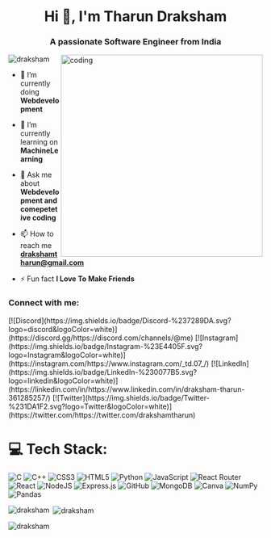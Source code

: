 <h1 align="center">Hi 👋, I'm Tharun Draksham</h1>
<h3 align="center">A passionate Software Engineer from India</h3>
<img align="right" alt="coding" width="400" src="https://camo.githubusercontent.com/cae12fddd9d6982901d82580bdf321d81fb299141098ca1c2d4891870827bf17/68747470733a2f2f6d69726f2e6d656469756d2e636f6d2f6d61782f313336302f302a37513379765349765f7430696f4a2d5a2e676966">

<p align="left"> <img src="https://komarev.com/ghpvc/?username=draksham&label=Profile%20views&color=0e75b6&style=flat" alt="draksham" /> </p>

- 🔭 I’m currently doing **Webdevelopment**

- 🌱 I’m currently learning on **MachineLearning**

- 💬 Ask me about **Webdevelopment and comepetetive coding**

- 📫 How to reach me **drakshamtharun@gmail.com**

- ⚡ Fun fact **I Love To Make Friends**

<h3 align="left">Connect with me:</h3>
<p align="left">
[![Discord](https://img.shields.io/badge/Discord-%237289DA.svg?logo=discord&logoColor=white)](https://discord.gg/https://discord.com/channels/@me) [![Instagram](https://img.shields.io/badge/Instagram-%23E4405F.svg?logo=Instagram&logoColor=white)](https://instagram.com/https://www.instagram.com/_td.07_/) [![LinkedIn](https://img.shields.io/badge/LinkedIn-%230077B5.svg?logo=linkedin&logoColor=white)](https://linkedin.com/in/https://www.linkedin.com/in/draksham-tharun-361285257/) [![Twitter](https://img.shields.io/badge/Twitter-%231DA1F2.svg?logo=Twitter&logoColor=white)](https://twitter.com/https://twitter.com/drakshamtharun) 

</p>

# 💻 Tech Stack:
![C](https://img.shields.io/badge/c-%2300599C.svg?style=for-the-badge&logo=c&logoColor=white) ![C++](https://img.shields.io/badge/c++-%2300599C.svg?style=for-the-badge&logo=c%2B%2B&logoColor=white) ![CSS3](https://img.shields.io/badge/css3-%231572B6.svg?style=for-the-badge&logo=css3&logoColor=white) ![HTML5](https://img.shields.io/badge/html5-%23E34F26.svg?style=for-the-badge&logo=html5&logoColor=white) ![Python](https://img.shields.io/badge/python-3670A0?style=for-the-badge&logo=python&logoColor=ffdd54) ![JavaScript](https://img.shields.io/badge/javascript-%23323330.svg?style=for-the-badge&logo=javascript&logoColor=%23F7DF1E) ![React Router](https://img.shields.io/badge/React_Router-CA4245?style=for-the-badge&logo=react-router&logoColor=white) ![React](https://img.shields.io/badge/react-%2320232a.svg?style=for-the-badge&logo=react&logoColor=%2361DAFB) ![NodeJS](https://img.shields.io/badge/node.js-6DA55F?style=for-the-badge&logo=node.js&logoColor=white) ![Express.js](https://img.shields.io/badge/express.js-%23404d59.svg?style=for-the-badge&logo=express&logoColor=%2361DAFB) ![GitHub](https://img.shields.io/badge/GitHub-%23121011.svg?style=for-the-badge&logo=github&logoColor=white) ![MongoDB](https://img.shields.io/badge/MongoDB-%234ea94b.svg?style=for-the-badge&logo=mongodb&logoColor=white) ![Canva](https://img.shields.io/badge/Canva-%2300C4CC.svg?style=for-the-badge&logo=Canva&logoColor=white) ![NumPy](https://img.shields.io/badge/numpy-%23013243.svg?style=for-the-badge&logo=numpy&logoColor=white) ![Pandas](https://img.shields.io/badge/pandas-%23150458.svg?style=for-the-badge&logo=pandas&logoColor=white)

<p><img align="left" src="https://github-readme-stats.vercel.app/api/top-langs?username=draksham&show_icons=true&locale=en&layout=compact" alt="draksham" /></p>

<p>&nbsp;<img align="center" src="https://github-readme-stats.vercel.app/api?username=draksham&show_icons=true&locale=en" alt="draksham" /></p>

<p><img align="center" src="https://github-readme-streak-stats.herokuapp.com/?user=draksham&" alt="draksham" /></p>
